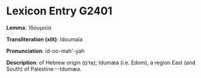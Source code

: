 # Lexicon Entry G2401

**Lemma**: Ἰδουμαία

**Transliteration (xlit)**: Idoumaía

**Pronunciation**: id-oo-mah'-yah

**Description**:
of Hebrew origin (אֱדֹם); Idumæa (i.e. Edom), a region East (and South) of Palestine:--Idumæa.
